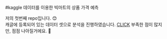 #kaggle 데이터를 이용한 빅마트의 상품 가격 예측

저의 첫번째 repo입니다. :blush:  
캐글에 등록되어 있는 데이터 셋으로 분석을 진행하였습니다. [CLICK](https://eeyem.github.io/kaggle_bigmart/prediction_bigmart.html)
부족한 점이 많지만, 점점 나아질거에요. :seedling:
 
 

